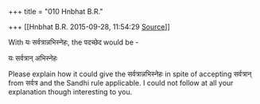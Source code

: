 +++
title = "010 Hnbhat B.R."

+++
[[Hnbhat B.R.	2015-09-28, 11:54:29 [Source](https://groups.google.com/g/samskrita/c/zWs5Ucc0gT8)]]



With यः सर्वत्रान्नभिस्नेहः, the पदच्छेद would be -

  

यः सर्वत्रान् अभिस्नेहः

  

Please explain how it could give the सर्वत्रान्नभिस्नेहः in spite of accepting सर्वत्रान् from सर्वत्र and the Sandhi rule applicable. I could not follow at all your explanation though interesting to you.

  

  

  

